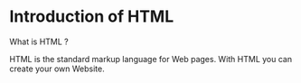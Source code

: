 # Introduction of HTML

What is HTML ?

HTML is the standard markup language for Web pages.
With HTML you can create your own Website.

